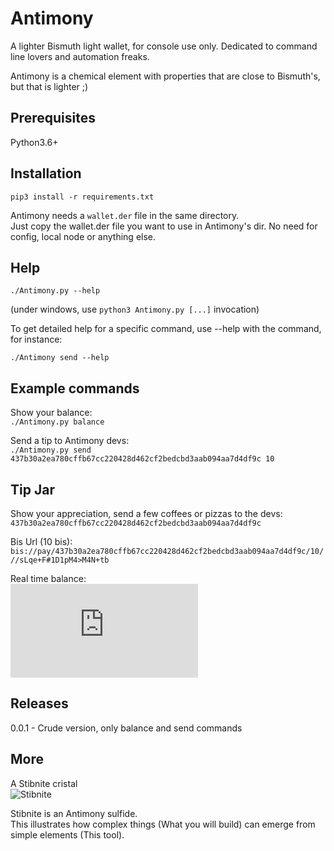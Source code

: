 # Antimony
A lighter Bismuth light wallet, for console use only. Dedicated to command line lovers and automation freaks.

Antimony is a chemical element with properties that are close to Bismuth's, but that is lighter ;)

## Prerequisites

Python3.6+

## Installation

`pip3 install -r requirements.txt`

Antimony needs a `wallet.der` file in the same directory.  
Just copy the wallet.der file you want to use in Antimony's dir. No need for config, local node or anything else.

## Help

`./Antimony.py --help`

(under windows, use `python3 Antimony.py [...]` invocation)

To get detailed help for a specific command, use --help with the command, for instance:

`./Antimony send --help`

## Example commands

Show your balance:  
`./Antimony.py balance`


Send a tip to Antimony devs:  
`./Antimony.py send 437b30a2ea780cffb67cc220428d462cf2bedcbd3aab094aa7d4df9c 10`


## Tip Jar

Show your appreciation, send a few coffees or pizzas to the devs:  
`437b30a2ea780cffb67cc220428d462cf2bedcbd3aab094aa7d4df9c`

Bis Url (10 bis): `bis://pay/437b30a2ea780cffb67cc220428d462cf2bedcbd3aab094aa7d4df9c/10///sLqe+F#1D1pM4>M4N+tb`

Real time balance:  
![TipJar](https://eggpool.net/balance/index.php?address=437b30a2ea780cffb67cc220428d462cf2bedcbd3aab094aa7d4df9c)


## Releases

0.0.1 - Crude version, only balance and send commands


## More

A Stibnite cristal  
![Stibnite](https://upload.wikimedia.org/wikipedia/commons/thumb/c/cd/Stibnite.jpg/640px-Stibnite.jpg)

Stibnite is an Antimony sulfide.  
This illustrates how complex things (What you will build) can emerge from simple elements (This tool).
